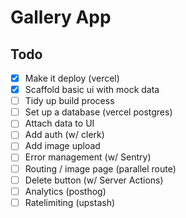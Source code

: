 # Gallery App

## Todo

- [x] Make it deploy (vercel)
- [x] Scaffold basic ui with mock data
- [ ] Tidy up build process
- [ ] Set up a database (vercel postgres)
- [ ] Attach data to UI
- [ ] Add auth (w/ clerk)
- [ ] Add image upload
- [ ] Error management (w/ Sentry)
- [ ] Routing / image page (parallel route)
- [ ] Delete button (w/ Server Actions)
- [ ] Analytics (posthog)
- [ ] Ratelimiting (upstash)